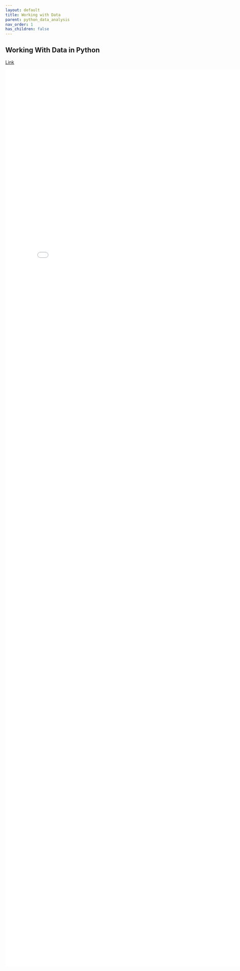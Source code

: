 ```yaml
---
layout: default
title: Working with Data
parent: python_data_analysis
nav_order: 1
has_children: false
---
```


## Working With Data in Python

[Link](python102.pdf)

<iframe src="python102.pdf" style="width: 800px; height: 2800px;" frameBorder="0"></iframe>


